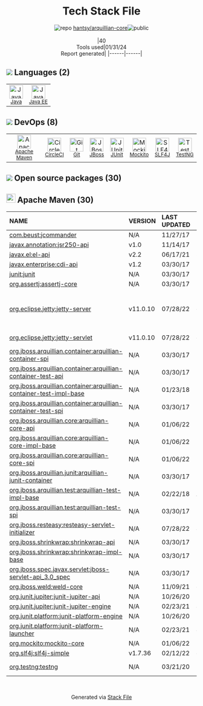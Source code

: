 <!--
&lt;--- Readme.md Snippet without images Start ---&gt;
## Tech Stack
hantsy/arquillian-core is built on the following main stack:

- [CircleCI](https://circleci.com/) – Continuous Integration
- [Java](https://www.java.com) – Languages
- [JUnit](http://junit.org/) – Testing Frameworks
- [Mockito](https://site.mockito.org/) – Testing Frameworks
- [JBoss](https://developers.redhat.com/products/eap) – Web Servers
- [SLF4J](http://slf4j.org/) – Log Management
- [Java EE](http://www.oracle.com/technetwork/java/javaee/overview/index.html) – Languages
- [TestNG](http://testng.org/doc/) – Testing Frameworks

Full tech stack [here](/techstack.md)

&lt;--- Readme.md Snippet without images End ---&gt;

&lt;--- Readme.md Snippet with images Start ---&gt;
## Tech Stack
hantsy/arquillian-core is built on the following main stack:

- <img width='25' height='25' src='https://img.stackshare.io/service/190/CvqrSSFs_400x400.jpg' alt='CircleCI'/> [CircleCI](https://circleci.com/) – Continuous Integration
- <img width='25' height='25' src='https://img.stackshare.io/service/995/K85ZWV2F.png' alt='Java'/> [Java](https://www.java.com) – Languages
- <img width='25' height='25' src='https://img.stackshare.io/service/2020/874086.png' alt='JUnit'/> [JUnit](http://junit.org/) – Testing Frameworks
- <img width='25' height='25' src='https://img.stackshare.io/service/2021/4y634TJm_400x400.jpg' alt='Mockito'/> [Mockito](https://site.mockito.org/) – Testing Frameworks
- <img width='25' height='25' src='https://img.stackshare.io/service/2188/unnamed.jpg' alt='JBoss'/> [JBoss](https://developers.redhat.com/products/eap) – Web Servers
- <img width='25' height='25' src='https://img.stackshare.io/service/2805/05518ecaa42841e834421e9d6987b04f_400x400.png' alt='SLF4J'/> [SLF4J](http://slf4j.org/) – Log Management
- <img width='25' height='25' src='https://img.stackshare.io/service/4522/652rxwyK_400x400.png' alt='Java EE'/> [Java EE](http://www.oracle.com/technetwork/java/javaee/overview/index.html) – Languages
- <img width='25' height='25' src='https://img.stackshare.io/service/8900/no-img-open-source.png' alt='TestNG'/> [TestNG](http://testng.org/doc/) – Testing Frameworks

Full tech stack [here](/techstack.md)

&lt;--- Readme.md Snippet with images End ---&gt;
-->
<div align="center">

# Tech Stack File
![](https://img.stackshare.io/repo.svg "repo") [hantsy/arquillian-core](https://github.com/hantsy/arquillian-core)![](https://img.stackshare.io/public_badge.svg "public")
<br/><br/>
|40<br/>Tools used|01/31/24 <br/>Report generated|
|------|------|
</div>

## <img src='https://img.stackshare.io/languages.svg'/> Languages (2)
<table><tr>
  <td align='center'>
  <img width='36' height='36' src='https://img.stackshare.io/service/995/K85ZWV2F.png' alt='Java'>
  <br>
  <sub><a href="https://www.java.com">Java</a></sub>
  <br>
  <sub></sub>
</td>

<td align='center'>
  <img width='36' height='36' src='https://img.stackshare.io/service/4522/652rxwyK_400x400.png' alt='Java EE'>
  <br>
  <sub><a href="http://www.oracle.com/technetwork/java/javaee/overview/index.html">Java EE</a></sub>
  <br>
  <sub></sub>
</td>

</tr>
</table>

## <img src='https://img.stackshare.io/devops.svg'/> DevOps (8)
<table><tr>
  <td align='center'>
  <img width='36' height='36' src='https://img.stackshare.io/package_manager/977/default_9833f2ef0bbc2a946b4cc5e9307264033361076b.png' alt='Apache Maven'>
  <br>
  <sub><a href="http://maven.apache.org/">Apache Maven</a></sub>
  <br>
  <sub></sub>
</td>

<td align='center'>
  <img width='36' height='36' src='https://img.stackshare.io/service/190/CvqrSSFs_400x400.jpg' alt='CircleCI'>
  <br>
  <sub><a href="https://circleci.com/">CircleCI</a></sub>
  <br>
  <sub></sub>
</td>

<td align='center'>
  <img width='36' height='36' src='https://img.stackshare.io/service/1046/git.png' alt='Git'>
  <br>
  <sub><a href="http://git-scm.com/">Git</a></sub>
  <br>
  <sub></sub>
</td>

<td align='center'>
  <img width='36' height='36' src='https://img.stackshare.io/service/2188/unnamed.jpg' alt='JBoss'>
  <br>
  <sub><a href="https://developers.redhat.com/products/eap">JBoss</a></sub>
  <br>
  <sub></sub>
</td>

<td align='center'>
  <img width='36' height='36' src='https://img.stackshare.io/service/2020/874086.png' alt='JUnit'>
  <br>
  <sub><a href="http://junit.org/">JUnit</a></sub>
  <br>
  <sub></sub>
</td>

<td align='center'>
  <img width='36' height='36' src='https://img.stackshare.io/service/2021/4y634TJm_400x400.jpg' alt='Mockito'>
  <br>
  <sub><a href="https://site.mockito.org/">Mockito</a></sub>
  <br>
  <sub></sub>
</td>

<td align='center'>
  <img width='36' height='36' src='https://img.stackshare.io/service/2805/05518ecaa42841e834421e9d6987b04f_400x400.png' alt='SLF4J'>
  <br>
  <sub><a href="http://slf4j.org/">SLF4J</a></sub>
  <br>
  <sub></sub>
</td>

<td align='center'>
  <img width='36' height='36' src='https://img.stackshare.io/service/8900/no-img-open-source.png' alt='TestNG'>
  <br>
  <sub><a href="http://testng.org/doc/">TestNG</a></sub>
  <br>
  <sub></sub>
</td>

</tr>
</table>


## <img src='https://img.stackshare.io/group.svg' /> Open source packages (30)</h2>

## <img width='24' height='24' src='https://img.stackshare.io/package_manager/977/default_9833f2ef0bbc2a946b4cc5e9307264033361076b.png'/> Apache Maven (30)

|NAME|VERSION|LAST UPDATED|LAST UPDATED BY|LICENSE|VULNERABILITIES|
|:------|:------|:------|:------|:------|:------|
|[com.beust:jcommander](https://jcommander.org)|N/A|11/27/17|Bartosz Majsak |Apache-2.0|N/A|
|[javax.annotation:jsr250-api](http://jcp.org/aboutJava/communityprocess/final/jsr250/index.html)|v1.0|11/14/17|Bartosz Majsak |CDDL-1.0|N/A|
|[javax.el:el-api]()|v2.2|06/17/21|Scott M Stark |HaskellReport|N/A|
|[javax.enterprise:cdi-api](http://cdi-spec.org)|v1.2|03/30/17|Bartosz Majsak |Apache-2.0|N/A|
|[junit:junit](http://junit.org)|N/A|03/30/17|Bartosz Majsak |EPL-1.0|N/A|
|[org.assertj:assertj-core](http://assertj.org)|N/A|03/30/17|Bartosz Majsak |Apache-2.0|N/A|
|[org.eclipse.jetty:jetty-server](http://www.eclipse.org/jetty)|v11.0.10|07/28/22|dependabot[bot] |Apache-2.0,EPL-1.0|[CVE-2023-26048](https://github.com/advisories/GHSA-qw69-rqj8-6qw8) (Moderate)<br/>[CVE-2023-26049](https://github.com/advisories/GHSA-p26g-97m4-6q7c) (Low)|
|[org.eclipse.jetty:jetty-servlet](http://www.eclipse.org/jetty)|v11.0.10|07/28/22|dependabot[bot] |Apache-2.0,EPL-1.0|N/A|
|[org.jboss.arquillian.container:arquillian-container-spi](http://arquillian.org)|N/A|03/30/17|Bartosz Majsak |Apache-2.0|N/A|
|[org.jboss.arquillian.container:arquillian-container-test-api](http://arquillian.org)|N/A|03/30/17|Bartosz Majsak |Apache-2.0|N/A|
|[org.jboss.arquillian.container:arquillian-container-test-impl-base](http://arquillian.org)|N/A|01/23/18|Matous Jobanek |Apache-2.0|N/A|
|[org.jboss.arquillian.container:arquillian-container-test-spi](http://arquillian.org)|N/A|03/30/17|Bartosz Majsak |Apache-2.0|N/A|
|[org.jboss.arquillian.core:arquillian-core-api](http://arquillian.org)|N/A|01/06/22|Felipe Moraes |Apache-2.0|N/A|
|[org.jboss.arquillian.core:arquillian-core-impl-base](http://arquillian.org)|N/A|01/06/22|Felipe Moraes |Apache-2.0|N/A|
|[org.jboss.arquillian.core:arquillian-core-spi](http://arquillian.org)|N/A|01/06/22|Felipe Moraes |Apache-2.0|N/A|
|[org.jboss.arquillian.junit:arquillian-junit-container](http://arquillian.org)|N/A|03/30/17|Bartosz Majsak |Apache-2.0|N/A|
|[org.jboss.arquillian.test:arquillian-test-impl-base](http://arquillian.org)|N/A|02/22/18|Alex Soto |Apache-2.0|N/A|
|[org.jboss.arquillian.test:arquillian-test-spi](http://arquillian.org)|N/A|03/30/17|Bartosz Majsak |Apache-2.0|N/A|
|[org.jboss.resteasy:resteasy-servlet-initializer](http://jboss.org/resteasy)|N/A|07/28/22|Jared Anderson |Apache-2.0|N/A|
|[org.jboss.shrinkwrap:shrinkwrap-api](http://www.jboss.org)|N/A|03/30/17|Bartosz Majsak |Apache-2.0|N/A|
|[org.jboss.shrinkwrap:shrinkwrap-impl-base](http://www.jboss.org)|N/A|03/30/17|Bartosz Majsak |Apache-2.0|N/A|
|[org.jboss.spec.javax.servlet:jboss-servlet-api_3.0_spec](http://www.jboss.org)|N/A|03/30/17|Bartosz Majsak |GPL-2.0|N/A|
|[org.jboss.weld:weld-core](http://www.seamframework.org/Weld)|N/A|11/09/21|dependabot[bot] |Apache-2.0|N/A|
|[org.junit.jupiter:junit-jupiter-api](https://junit.org/junit5/)|N/A|10/26/20|Bartosz Majsak |EPL-2.0|N/A|
|[org.junit.jupiter:junit-jupiter-engine](https://junit.org/junit5/)|N/A|02/23/21|Johannes Beck |EPL-2.0|N/A|
|[org.junit.platform:junit-platform-engine](https://junit.org/junit5/)|N/A|10/26/20|Bartosz Majsak |EPL-2.0|N/A|
|[org.junit.platform:junit-platform-launcher](https://junit.org/junit5/)|N/A|02/23/21|Johannes Beck |EPL-2.0|N/A|
|[org.mockito:mockito-core](https://github.com/mockito/mockito)|N/A|01/06/22|Felipe Moraes |MIT|N/A|
|[org.slf4j:slf4j-simple](http://www.slf4j.org)|v1.7.36|02/12/22|dependabot[bot] |MIT|N/A|
|[org.testng:testng](http://github.com/cbeust/testng)|N/A|03/21/20|Bogdan Ilchyshyn |Apache-2.0|N/A|

<br/>
<div align='center'>

Generated via [Stack File](https://github.com/marketplace/stack-file)
